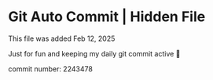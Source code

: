 # Git Auto Commit | Hidden File

This file was added Feb 12, 2025

Just for fun and keeping my daily git commit active 🤪

commit number: 2243478
